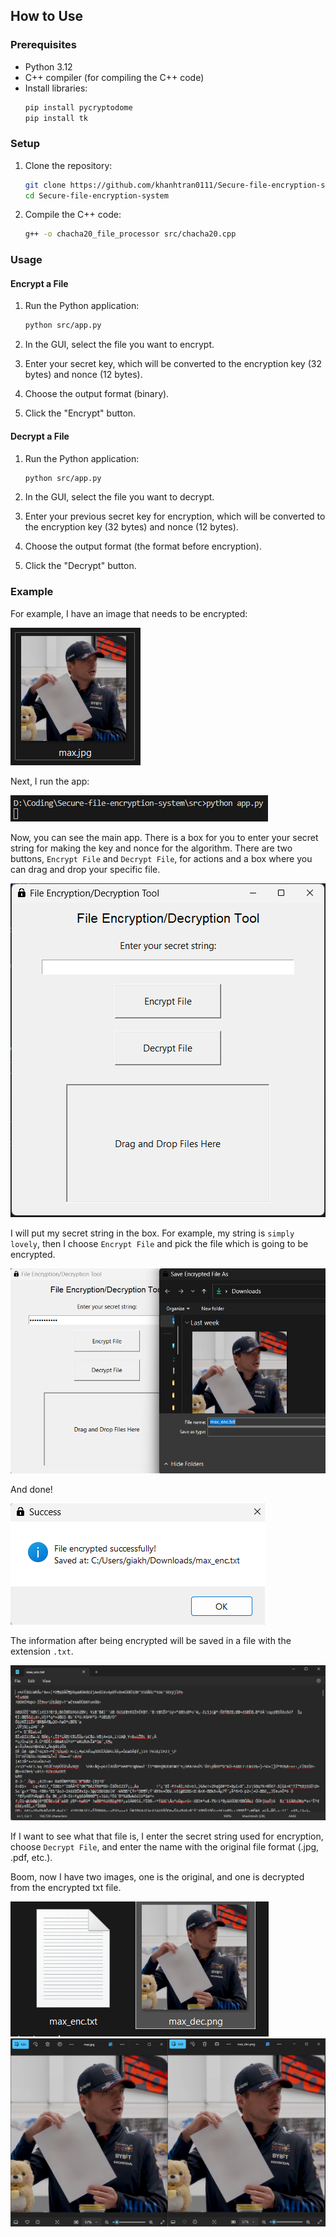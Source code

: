 ## How to Use

### Prerequisites
- Python 3.12
- C++ compiler (for compiling the C++ code)
- Install libraries:
    ```sh
    pip install pycryptodome
    pip install tk
    ```

### Setup
1. Clone the repository:
    ```sh
    git clone https://github.com/khanhtran0111/Secure-file-encryption-system.git
    cd Secure-file-encryption-system
    ```

2. Compile the C++ code:
    ```sh
    g++ -o chacha20_file_processor src/chacha20.cpp
    ```

### Usage

#### Encrypt a File
1. Run the Python application:
    ```sh
    python src/app.py
    ```

2. In the GUI, select the file you want to encrypt.
3. Enter your secret key, which will be converted to the encryption key (32 bytes) and nonce (12 bytes).
4. Choose the output format (binary).
5. Click the "Encrypt" button.

#### Decrypt a File
1. Run the Python application:
    ```sh
    python src/app.py
    ```

2. In the GUI, select the file you want to decrypt.
3. Enter your previous secret key for encryption, which will be converted to the encryption key (32 bytes) and nonce (12 bytes).
4. Choose the output format (the format before encryption).
5. Click the "Decrypt" button.

### Example

For example, I have an image that needs to be encrypted:

![Max Verstappen image](rm/1.png)

Next, I run the app:

![Run app](rm/2.png)

Now, you can see the main app. There is a box for you to enter your secret string for making the key and nonce for the algorithm. There are two buttons, `Encrypt File` and `Decrypt File`, for actions and a box where you can drag and drop your specific file.

![App](rm/3.png)

I will put my secret string in the box. For example, my string is `simply lovely`, then I choose `Encrypt File` and pick the file which is going to be encrypted.

![Example](rm/4.png)

And done!

![Done](rm/5.png)

The information after being encrypted will be saved in a file with the extension `.txt`.

![Encrypted file](rm/6.png)

If I want to see what that file is, I enter the secret string used for encryption, choose `Decrypt File`, and enter the name with the original file format (.jpg, .pdf, etc.).

Boom, now I have two images, one is the original, and one is decrypted from the encrypted txt file.

![Decrypted image 1](rm/8.png)
![Decrypted image 2](rm/9.png)